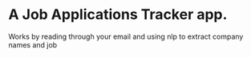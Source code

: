 # A Job Applications Tracker app.
Works by reading through your email and using nlp to extract company names and job 
